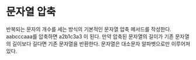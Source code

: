 # 문자열 압축

반복되는 문자의 개수를 세는 방식의 기본적인 문자열 압축 메서드를 작성한다.
aabcccaaa를 압축하면 a2b1c3a3 이 된다. 만약 압축된 문자열의 길이가 기존 문자열의 길이보다 길다면 기존 문자열을 반환한다.
문자열은 대소문자 알파벳으로만 이루어져 있다.
